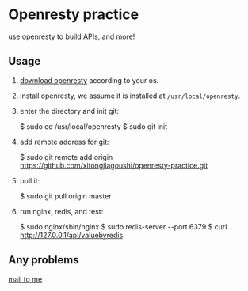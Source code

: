 # Openresty practice

use openresty to build APIs, and more!

## Usage

1. [download openresty](https://openresty.org/en/download.html) according to your os.

2. install openresty, we assume it is installed at `/usr/local/openresty`.

3. enter the directory and init git:

    $ sudo cd /usr/local/openresty
    $ sudo git init

4. add remote address for git:

    $ sudo git remote add origin https://github.com/xitongjiagoushi/openresty-practice.git
    
5. pull it:

    $ sudo git pull origin master

6. run nginx, redis, and test:

    $ sudo nginx/sbin/nginx
    $ sudo redis-server --port 6379
    $ curl http://127.0.0.1/api/valuebyredis


## Any problems

[mail to me](mailto:root@brctl.com)
